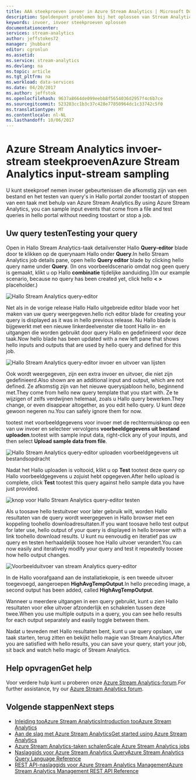 ```yaml
---
title: AAA steekproeven invoer in Azure Stream Analytics | Microsoft Docs
description: Speldenpunt problemen bij het oplossen van Stream Analytics-taken.
keywords: invoer, invoer steekproeven oplossen
documentationcenter: 
services: stream-analytics
author: jeffstokes72
manager: jhubbard
editor: cgronlun
ms.assetid: 
ms.service: stream-analytics
ms.devlang: na
ms.topic: article
ms.tgt_pltfrm: na
ms.workload: data-services
ms.date: 04/20/2017
ms.author: jeffstok
ms.openlocfilehash: 9637a8664de099eebb8f5654036d2957f4c6b7ce
ms.sourcegitcommit: 523283cc1b3c37c428e77850964dc1c33742c5f0
ms.translationtype: MT
ms.contentlocale: nl-NL
ms.lasthandoff: 10/06/2017
---
```

# <a name="azure-stream-analytics-input-stream-sampling"></a><span data-ttu-id="badfa-104">Azure Stream Analytics invoer-stream steekproeven</span><span class="sxs-lookup"><span data-stu-id="badfa-104">Azure Stream Analytics input-stream sampling</span></span>

<span data-ttu-id="badfa-105">U kunt steekproef nemen invoer gebeurtenissen die afkomstig zijn van een bestand en het testen van query's in Hallo portal zonder toostart of stoppen van een taak met behulp van Azure Stream Analytics.</span><span class="sxs-lookup"><span data-stu-id="badfa-105">By using Azure Stream Analytics, you can sample input events that come from a file and test queries in hello portal without needing toostart or stop a job.</span></span>

## <a name="testing-your-query"></a><span data-ttu-id="badfa-106">Uw query testen</span><span class="sxs-lookup"><span data-stu-id="badfa-106">Testing your query</span></span>

<span data-ttu-id="badfa-107">Open in Hallo Stream Analytics-taak detailvenster Hallo **Query-editor** blade door te klikken op de querynaam Hallo onder **Query**.</span><span class="sxs-lookup"><span data-stu-id="badfa-107">In hello Stream Analytics job details pane, open hello **Query editor** blade by clicking hello query name under **Query**.</span></span> <span data-ttu-id="badfa-108">(In ons voorbeeldscenario omdat nog geen query is gemaakt, klikt u op Hallo **combinatie** tijdelijke aanduiding.)</span><span class="sxs-lookup"><span data-stu-id="badfa-108">(In our example scenario, because no query has been created yet, click hello **< >** placeholder.)</span></span>

![Hallo Stream Analytics query-editor](media/stream-analytics-sample-data-input/stream-analytics-query-editor.png)

<span data-ttu-id="badfa-110">Net als in de vorige release Hallo Hallo uitgebreide editor blade voor het maken van uw query weergegeven.</span><span class="sxs-lookup"><span data-stu-id="badfa-110">hello rich editor blade for creating your query is displayed as it was in hello previous release.</span></span> <span data-ttu-id="badfa-111">Nu Hallo blade is bijgewerkt met een nieuwe linkerdeelvenster die toont Hallo in- en uitgangen die worden gebruikt door query Hallo en gedefinieerd voor deze taak.</span><span class="sxs-lookup"><span data-stu-id="badfa-111">Now hello blade has been updated with a new left pane that shows hello inputs and outputs that are used by hello query and defined for this job.</span></span>

![Hallo Stream Analytics query-editor invoer en uitvoer van lijsten](media/stream-analytics-sample-data-input/stream-analytics-query-editor-highlight.png)

<span data-ttu-id="badfa-113">Ook wordt weergegeven, zijn een extra invoer en uitvoer, die niet zijn gedefinieerd.</span><span class="sxs-lookup"><span data-stu-id="badfa-113">Also shown are an additional input and output, which are not defined.</span></span> <span data-ttu-id="badfa-114">Ze afkomstig zijn van het nieuwe querysjabloon hello, beginnend met.</span><span class="sxs-lookup"><span data-stu-id="badfa-114">They come from hello new query template that you start with.</span></span> <span data-ttu-id="badfa-115">Ze te wijzigen of zelfs verdwijnen helemaal, zoals u Hallo query bewerken.</span><span class="sxs-lookup"><span data-stu-id="badfa-115">They change, or even disappear altogether, as you edit hello query.</span></span> <span data-ttu-id="badfa-116">U kunt deze gewoon negeren nu.</span><span class="sxs-lookup"><span data-stu-id="badfa-116">You can safely ignore them for now.</span></span>

<span data-ttu-id="badfa-117">tootest met voorbeeldgegevens voor invoer met de rechtermuisknop op een van uw invoer en selecteer vervolgens **voorbeeldgegevens uit bestand uploaden**.</span><span class="sxs-lookup"><span data-stu-id="badfa-117">tootest with sample input data, right-click any of your inputs, and then select **Upload sample data from file**.</span></span>

![Hallo Stream Analytics query-editor uploaden voorbeeldgegevens uit bestandsopdracht](media/stream-analytics-sample-data-input/stream-analytics-query-editor-upload.png)

<span data-ttu-id="badfa-119">Nadat het Hallo uploaden is voltooid, klikt u op **Test** tootest deze query op Hallo voorbeeldgegevens u zojuist hebt opgegeven.</span><span class="sxs-lookup"><span data-stu-id="badfa-119">After hello upload is complete, click **Test** tootest this query against hello sample data you have just provided.</span></span>

![knop voor Hallo Stream Analytics query-editor testen](media/stream-analytics-sample-data-input/stream-analytics-query-editor-test.png)

<span data-ttu-id="badfa-121">Als u toosave hello testuitvoer voor later gebruik wilt, worden Hallo resultaten van de query wordt weergegeven in Hallo browser met een koppeling toohello downloadresultaten.</span><span class="sxs-lookup"><span data-stu-id="badfa-121">If you want toosave hello test output for later use, hello output of your query is displayed in hello browser with a link toohello download results.</span></span> <span data-ttu-id="badfa-122">U kunt nu eenvoudig en iteratief pas uw query en testen herhaaldelijk toosee hoe Hallo uitvoer verandert.</span><span class="sxs-lookup"><span data-stu-id="badfa-122">You can now easily and iteratively modify your query and test it repeatedly toosee how hello output changes.</span></span>

![Voorbeelduitvoer van stream Analytics query-editor](media/stream-analytics-sample-data-input/stream-analytics-query-editor-samples-output.png)

<span data-ttu-id="badfa-124">In de Hallo voorafgaand aan de installatiekopie, is een tweede uitvoer toegevoegd, aangeroepen **HighAvgTempOutput**.</span><span class="sxs-lookup"><span data-stu-id="badfa-124">In hello preceding image, a second output has been added, called **HighAvgTempOutput**.</span></span>

<span data-ttu-id="badfa-125">Wanneer u meerdere uitgangen in een query gebruikt, kunt u zien Hallo resultaten voor elke uitvoer afzonderlijk en schakelen tussen deze twee.</span><span class="sxs-lookup"><span data-stu-id="badfa-125">When you use multiple outputs in a query, you can see hello results for each output separately and easily toggle between them.</span></span>

<span data-ttu-id="badfa-126">Nadat u tevreden met Hallo resultaten bent, kunt u uw query opslaan, uw taak starten, terug zitten en bekijkt hello magie van Stream Analytics.</span><span class="sxs-lookup"><span data-stu-id="badfa-126">After you are satisfied with hello results, you can save your query, start your job, sit back and watch hello magic of Stream Analytics.</span></span>

## <a name="get-help"></a><span data-ttu-id="badfa-127">Help opvragen</span><span class="sxs-lookup"><span data-stu-id="badfa-127">Get help</span></span>

<span data-ttu-id="badfa-128">Voor verdere hulp kunt u proberen onze [Azure Stream Analytics-forum](https://social.msdn.microsoft.com/Forums/en-US/home?forum=AzureStreamAnalytics).</span><span class="sxs-lookup"><span data-stu-id="badfa-128">For further assistance, try our [Azure Stream Analytics forum](https://social.msdn.microsoft.com/Forums/en-US/home?forum=AzureStreamAnalytics).</span></span>

## <a name="next-steps"></a><span data-ttu-id="badfa-129">Volgende stappen</span><span class="sxs-lookup"><span data-stu-id="badfa-129">Next steps</span></span>
* [<span data-ttu-id="badfa-130">Inleiding tooAzure Stream Analytics</span><span class="sxs-lookup"><span data-stu-id="badfa-130">Introduction tooAzure Stream Analytics</span></span>](stream-analytics-introduction.md)
* [<span data-ttu-id="badfa-131">Aan de slag met Azure Stream Analytics</span><span class="sxs-lookup"><span data-stu-id="badfa-131">Get started using Azure Stream Analytics</span></span>](stream-analytics-real-time-fraud-detection.md)
* [<span data-ttu-id="badfa-132">Azure Stream Analytics-taken schalen</span><span class="sxs-lookup"><span data-stu-id="badfa-132">Scale Azure Stream Analytics jobs</span></span>](stream-analytics-scale-jobs.md)
* [<span data-ttu-id="badfa-133">Naslaggids voor Azure Stream Analytics Query</span><span class="sxs-lookup"><span data-stu-id="badfa-133">Azure Stream Analytics Query Language Reference</span></span>](https://msdn.microsoft.com/library/azure/dn834998.aspx)
* [<span data-ttu-id="badfa-134">REST API-naslaggids voor Azure Stream Analytics Management</span><span class="sxs-lookup"><span data-stu-id="badfa-134">Azure Stream Analytics Management REST API Reference</span></span>](https://msdn.microsoft.com/library/azure/dn835031.aspx)
